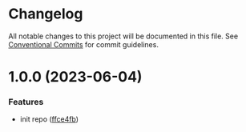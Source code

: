 # Changelog

All notable changes to this project will be documented in this file.
See [Conventional Commits](https://conventionalcommits.org) for commit guidelines.

# 1.0.0 (2023-06-04)

### Features

* init repo ([ffce4fb](https://github.com/castastrophe/postcss-transform-selectors/commit/ffce4fb32ffe7346726766259e3195121cd0786b))
